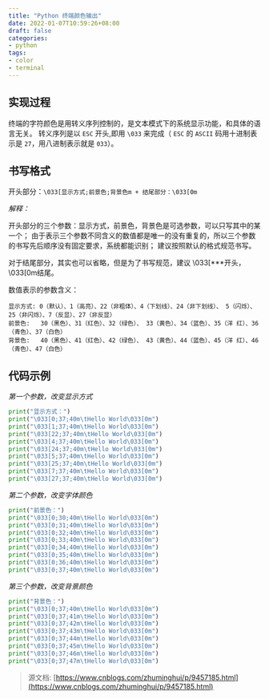 ```yaml
---
title: "Python 终端颜色输出"
date: 2022-01-07T10:59:26+08:00
draft: false
categories: 
- python
tags:
- color
- terminal
---
```


## 实现过程

终端的字符颜色是用转义序列控制的，是文本模式下的系统显示功能，和具体的语言无关。
转义序列是以 `ESC` 开头,即用 `\033` 来完成（ `ESC` 的 `ASCII` 码用十进制表示是 `27`，用八进制表示就是 `033`）。
 
## 书写格式

开头部分：`\033[显示方式;前景色;背景色m + 结尾部分：\033[0m`

*解释：*

开头部分的三个参数：显示方式，前景色，背景色是可选参数，可以只写其中的某一个；
由于表示三个参数不同含义的数值都是唯一的没有重复的，所以三个参数的书写先后顺序没有固定要求，系统都能识别；
建议按照默认的格式规范书写。

对于结尾部分，其实也可以省略，但是为了书写规范，建议 \033[***开头，\033[0m结尾。
 
数值表示的参数含义：

```
显示方式: 0（默认）、1（高亮）、22（非粗体）、4（下划线）、24（非下划线）、 5（闪烁）、25（非闪烁）、7（反显）、27（非反显）
前景色:   30（黑色）、31（红色）、32（绿色）、 33（黄色）、34（蓝色）、35（洋 红）、36（青色）、37（白色）
背景色:   40（黑色）、41（红色）、42（绿色）、 43（黄色）、44（蓝色）、45（洋 红）、46（青色）、47（白色）
```

## 代码示例

*第一个参数，改变显示方式*

```python
print("显示方式：")  
print("\033[0;37;40m\tHello World\033[0m")  
print("\033[1;37;40m\tHello World\033[0m")  
print("\033[22;37;40m\tHello World\033[0m")  
print("\033[4;37;40m\tHello World\033[0m")  
print("\033[24;37;40m\tHello World\033[0m")  
print("\033[5;37;40m\tHello World\033[0m")  
print("\033[25;37;40m\tHello World\033[0m")  
print("\033[7;37;40m\tHello World\033[0m")  
print("\033[27;37;40m\tHello World\033[0m")
```

*第二个参数，改变字体颜色*

```python
print("前景色：")  
print("\033[0;30;40m\tHello World\033[0m")  
print("\033[0;31;40m\tHello World\033[0m")  
print("\033[0;32;40m\tHello World\033[0m")  
print("\033[0;33;40m\tHello World\033[0m")  
print("\033[0;34;40m\tHello World\033[0m")  
print("\033[0;35;40m\tHello World\033[0m")  
print("\033[0;36;40m\tHello World\033[0m")  
print("\033[0;37;40m\tHello World\033[0m")
```

*第三个参数，改变背景颜色*

```python
print("背景色：")  
print("\033[0;37;40m\tHello World\033[0m")
print("\033[0;37;41m\tHello World\033[0m")
print("\033[0;37;42m\tHello World\033[0m")
print("\033[0;37;43m\tHello World\033[0m")
print("\033[0;37;44m\tHello World\033[0m")
print("\033[0;37;45m\tHello World\033[0m")
print("\033[0;37;46m\tHello World\033[0m")
print("\033[0;37;47m\tHello World\033[0m")
```

> 源文档: [https://www.cnblogs.com/zhuminghui/p/9457185.html](https://www.cnblogs.com/zhuminghui/p/9457185.html)
